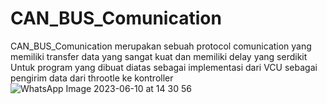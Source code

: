 # CAN_BUS_Comunication
CAN_BUS_Comunication merupakan sebuah protocol comunication yang memiliki transfer data yang sangat kuat dan memiliki delay yang serdikit
Untuk program yang dibuat diatas sebagai implementasi dari VCU sebagai pengirim data dari throotle ke kontroller
![WhatsApp Image 2023-06-10 at 14 30 56](https://github.com/GanangAji05/CAN_BUS_Comunication/assets/124345005/e908eb17-b77d-4ce7-b32a-1ef0f8faae0f)
